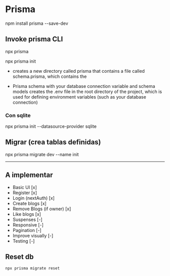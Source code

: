 # Prisma

npm install prisma --save-dev

## Invoke prisma CLI

npx prisma

npx prisma init

- creates a new directory called prisma that contains a file called schema.prisma, which contains the

- Prisma schema with your database connection variable and schema models
  creates the .env file in the root directory of the project, which is used for defining environment variables (such as your database connection)

### Con sqlite

npx prisma init --datasource-provider sqlite

## Migrar (crea tablas definidas)

npx prisma migrate dev --name init

---

## A implementar

- Basic UI [x]
- Register [x]
- Login (nextAuth) [x]
- Create blogs [x]
- Remove Blogs (if owner) [x]
- Like blogs [x]
- Suspenses [-]
- Responsive [-]
- Pagination [-]
- Improve visually [-]
- Testing [-]

## Reset db

```
npx prisma migrate reset
```
